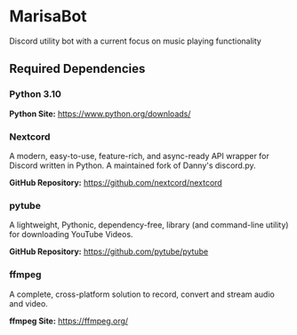 # MarisaBot
Discord utility bot with a current focus on music playing functionality
## Required Dependencies
### Python 3.10

**Python Site:** https://www.python.org/downloads/
### Nextcord
A modern, easy-to-use, feature-rich, and async-ready API wrapper for Discord written in Python. A maintained fork of Danny's discord.py.

**GitHub Repository:** https://github.com/nextcord/nextcord
### pytube
A lightweight, Pythonic, dependency-free, library (and command-line utility) for downloading YouTube Videos.

**GitHub Repository:** https://github.com/pytube/pytube
### ffmpeg
A complete, cross-platform solution to record, convert and stream audio and video.

**ffmpeg Site:** https://ffmpeg.org/
